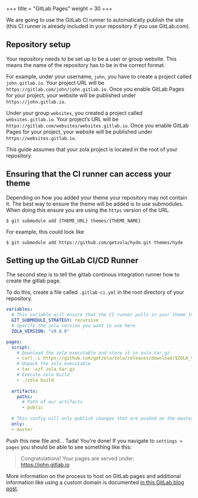  +++
title = "GitLab Pages"
weight = 30
+++

We are going to use the GitLab CI runner to automatically publish the site (this CI runner is already included in your repository if you use GitLab.com).

## Repository setup

Your repository needs to be set up to be a user or group website. This means the name of the repository has to be in the correct format.

For example, under your username, `john`, you have to create a project called `john.gitlab.io`. Your project URL will be `https://gitlab.com/john/john.gitlab.io`. Once you enable GitLab Pages for your project, your website will be published under `https://john.gitlab.io`.

Under your group `websites`, you created a project called `websites.gitlab.io`. Your project’s URL will be `https://gitlab.com/websites/websites.gitlab.io`. Once you enable GitLab Pages for your project, your website will be published under `https://websites.gitlab.io`.


This guide assumes that your zola project is located in the root of your repository.

## Ensuring that the CI runner can access your theme

Depending on how you added your theme your repository may not contain it. The best way to ensure the theme will be added is to use
submodules. When doing this ensure you are using the `https` version of the URL.

```shell
$ git submodule add {THEME_URL} themes/{THEME_NAME}
```

For example, this could look like
```shell
$ git submodule add https://github.com/getzola/hyde.git themes/hyde
```

## Setting up the GitLab CI/CD Runner

The second step is to tell the gitlab continous integration runner how to create the gitlab page.

To do this, create a file called  `.gitlab-ci.yml` in the root directory of your repository.

```yaml
variables:
  # This variable will ensure that the CI runner pulls in your theme from the submodule
  GIT_SUBMODULE_STRATEGY: recursive  
  # Specify the zola version you want to use here
  ZOLA_VERSION: "v0.8.0"

pages:
  script:
    # Download the zola executable and store it in zola.tar.gz
    - curl -L https://github.com/getzola/zola/releases/download/$ZOLA_VERSION/zola-$ZOLA_VERSION-x86_64-unknown-linux-gnu.tar.gz > zola.tar.gz
    # Unpack the zola executable
    - tar -xzf zola.tar.gz
    # Execute zola build
    - ./zola build
    
  artifacts:
    paths:
      # Path of our artifacts
      - public
      
  # This config will only publish changes that are pushed on the master branch
  only:
  - master
```

Push this new file and... Tada! You're done! If you navigate to `settings > pages` you should be able to see something like this:

> Congratulations! Your pages are served under:  
https://john.gitlab.io

More information on the process to host on GitLab pages and additional information like using a custom domain is documented 
[in this GitLab blog post](https://about.gitlab.com/2016/04/07/gitlab-pages-setup/).
